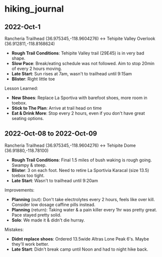 # hiking_journal


## 2022-Oct-1

Rancheria Trailhead (36.975345,-118.9604276) <-> Tehipite Valley Overlook (36.912811,-118.8168624)

* **Rough Trail Conditions**: Tehipite Valley trail (29E45) is in very bad shape.
* **Slow Pace**: Break/eating schedule was not followed. Aim to stop 20min of every 2 hours moving.
* **Late Start**: Sun rises at 7am, wasn't to trailhead until 9:15am
* **Blister**: Right little toe

Lesson Learned:

* **New Shoes**: Replace La Sportiva with barefoot shoes, more room in toebox.
* **Stick to The Plan**: Arrive at trail head on time
* **Eat & Drink More**: Stop every 2 hours, even if you don't have great seating options.

## 2022-Oct-08 to 2022-Oct-09

Rancheria Trailhead (36.975345,-118.9604276) <-> Tehipite Dome (36.91880,-118.78100)

* **Rough Trail Conditions**: Final 1.5 miles of bush waking is rough going. Swampy & steep.
* **Blister**: 3 on each foot. Need to retire La Sportivia Karacal (size 13.5) toebox too tight.
* **Late Start**: Wasn't to trailhead until 9:20am

Improvements:

* **Planning** (out): Don't take electrolytes every 2 hours, feels like over kill. Consider low dosage caffine pills instead.
* **Planning** (return): Taking water & a pain killer every 1hr was pretty great. Pace stayed pretty solid.
* **Solo**: We made it & didn't die hurray.

Mistakes:

* **Didnt replace shoes**: Ordered 13.5wide Altras Lone Peak 6's. Maybe they'll work better.
* **Late Start**: Didn't break camp until Noon and had to night hike back.



